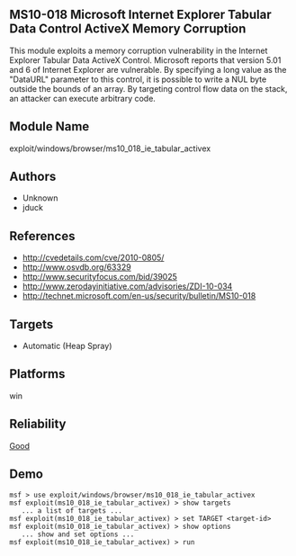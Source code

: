 ## MS10-018 Microsoft Internet Explorer Tabular Data Control ActiveX Memory Corruption

This module exploits a memory corruption vulnerability in 
the Internet Explorer Tabular Data ActiveX Control. 
Microsoft reports that version 5.01 and 6 of Internet 
Explorer are vulnerable. By specifying a long value as the 
"DataURL" parameter to this control, it is possible to write 
a NUL byte outside the bounds of an array. By targeting 
control flow data on the stack, an attacker can execute 
arbitrary code.


## Module Name
exploit/windows/browser/ms10_018_ie_tabular_activex

## Authors
* Unknown
* jduck


## References
* http://cvedetails.com/cve/2010-0805/
* http://www.osvdb.org/63329
* http://www.securityfocus.com/bid/39025
* http://www.zerodayinitiative.com/advisories/ZDI-10-034
* http://technet.microsoft.com/en-us/security/bulletin/MS10-018



## Targets
* Automatic (Heap Spray)


## Platforms
win

## Reliability
[Good](https://github.com/rapid7/metasploit-framework/wiki/Exploit-Ranking)

## Demo

```
msf > use exploit/windows/browser/ms10_018_ie_tabular_activex
msf exploit(ms10_018_ie_tabular_activex) > show targets
   ... a list of targets ...
msf exploit(ms10_018_ie_tabular_activex) > set TARGET <target-id>
msf exploit(ms10_018_ie_tabular_activex) > show options
   ... show and set options ...
msf exploit(ms10_018_ie_tabular_activex) > run
```
    
    